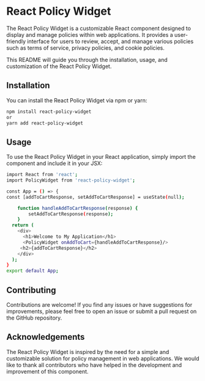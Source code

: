 # React Policy Widget

The React Policy Widget is a customizable React component designed to display and manage policies within web applications. It provides a user-friendly interface for users to review, accept, and manage various policies such as terms of service, privacy policies, and cookie policies.

This README will guide you through the installation, usage, and customization of the React Policy Widget.

## Installation

You can install the React Policy Widget via npm or yarn:

```sh
npm install react-policy-widget
or
yarn add react-policy-widget
```

## Usage
To use the React Policy Widget in your React application, simply import the component and include it in your JSX:

```sh
import React from 'react';
import PolicyWidget from 'react-policy-widget';

const App = () => {
const [addToCartResponse, setAddToCartResponse] = useState(null);

    function handleAddToCartResponse(response) {
        setAddToCartResponse(response);
    }
  return (
    <div>
      <h1>Welcome to My Application</h1>
      <PolicyWidget onAddToCart={handleAddToCartResponse}/>
     <h2>{addToCartResponse}</h2>
    </div>
  );
}
export default App;
```

## Contributing
Contributions are welcome! If you find any issues or have suggestions for improvements, please feel free to open an issue or submit a pull request on the GitHub repository.

## Acknowledgements
The React Policy Widget is inspired by the need for a simple and customizable solution for policy management in web applications. We would like to thank all contributors who have helped in the development and improvement of this component.
